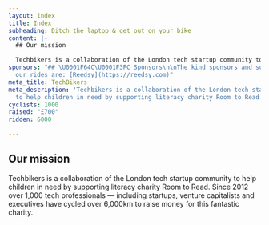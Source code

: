 ```yaml
---
layout: index
title: Index
subheading: Ditch the laptop & get out on your bike
content: |-
  ## Our mission

  Techbikers is a collaboration of the London tech startup community to help children in need by supporting literacy charity Room to Read. Since 2012 over 300 tech professionals – including start-ups, venture capitalists and executives have cycled 960km in three Paris to London rides to raise money for this fantastic charity.
sponsors: "## \U0001F64C\U0001F3FC Sponsors\n\nThe kind sponsors and supporters for
  our rides are: [Reedsy](https://reedsy.com)"
meta_title: TechBikers
meta_description: 'Techbikers is a collaboration of the London tech startup community
  to help children in need by supporting literacy charity Room to Read. '
cyclists: 1000
raised: "£700"
ridden: 6000

---
```

## Our mission

Techbikers is a collaboration of the London tech startup community to help children in need by supporting literacy charity Room to Read. Since 2012 over 1,000 tech professionals — including startups, venture capitalists and executives have cycled over 6,000km to raise money for this fantastic charity.